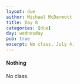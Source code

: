 ```yaml
---
layout: due
author: Michael McDermott
title: Day 8
categories: [due]
day: wednesday
pub: true
excerpt: No class, July 4.
---
```

#### Nothing
No class.
